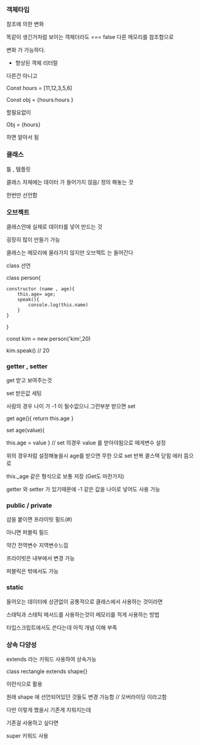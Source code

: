 ### 객체타입

참조에 의한 변화

똑같이 생긴거처럼 보이는 객체더라도 === false 다른 메모리를 참조함으로

변화 가 가능하다.

- 향상된 객체 리터럴

다른건 아니고

Const hours = [11,12,3,5,6]

Const obj = {hours:hours
}

할필요없이

Obj = {hours}

하면 알아서 됨

### 클래스

틀 , 템플릿

클래스 자체에는 데이터 가 들어가지 않음/ 정의 해놓는 것

한번만 선언함

### 오브젝트

클래스안에 실제로 데이터를 넣어 만드는 것

굉장히 많이 만들기 가능

클래스는 메모리에 올라가지 않지만 오브젝트 는 들어간다

class 선언

class person{

    constructor (name , age){
        this.age= age;
        speak(){
            console.log(this.name)
        }
    }

}

const kim = new person('kim',20)

kim.speak() // 20

### getter , setter

get 받고 보여주는것

set 받은값 세팅

사람의 경우 나이 가 -1 이 될수없으니 그런부분 받으면 set

get age(){
return this.age
}

set age(value){

this.age = value
} // set 의경우 value 를 받아야됨으로 매게변수 설정

위의 경우처럼 설정해놓을시 age를 받으면 무한 으로 set 반복 콜스택 닫힘 에러 뜸으로

this.\_age 같은 형식으로 보통 저장 (Get도 마찬가지)

getter 와 setter 가 있기때문에 -1 같은 값을 나이로 넣어도 사용 가능

### public / private

샵을 붙이면 프라이빗 필드(#)

아니면 퍼블릭 필드

약간 전역변수 지역변수느낌

프라이빗은 내부에서 변경 가능

퍼블릭은 밖에서도 가능

### static

들어오는 데이터에 상관없이 공통적으로 클래스에서 사용하는 것이라면

스태틱과 스태틱 메서드를 사용하는것이 메모리를 적게 사용하는 방법

타입스크립트에서도 쓴다는데 아직 개념 이해 부족

### 상속 다양성

extends 라는 키워드 사용하여 상속가능

class rectangle extends shape{}

이런식으로 활용

원래 shape 에 선언되어있던 것들도 변경 가능함 // 오버라이딩 이라고함

다만 이렇게 했을시 기존게 지워지는데

기존걸 사용하고 싶다면

super 키워드 사용
